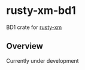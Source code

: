 # rusty-xm-bd1

BD1 crate for [rusty-xm](https://github.com/maeda6uiui/rusty-xm)

## Overview

Currently under development
